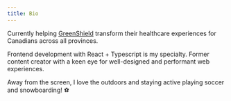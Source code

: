 ```yaml
---
title: Bio
---
```


Currently helping [GreenShield](http://www.greenshield.ca) transform their healthcare experiences for Canadians across all provinces.

Frontend development with <span class="react high">React + Typescript</span> is my specialty. Former content creator with a keen eye for well-designed and performant web experiences.

Away from the screen, I love the outdoors and staying active playing soccer and snowboarding! ⚽️
